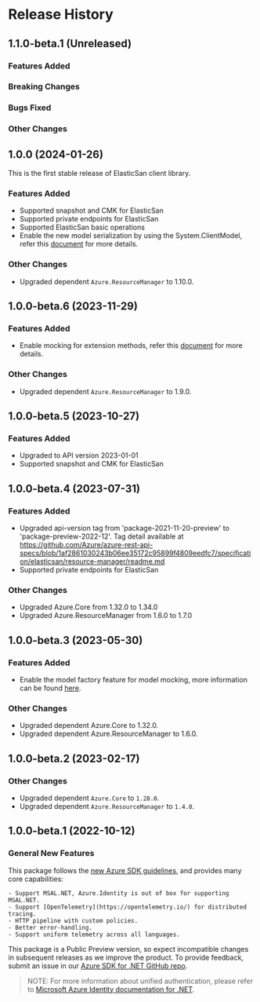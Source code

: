 # Release History

## 1.1.0-beta.1 (Unreleased)

### Features Added

### Breaking Changes

### Bugs Fixed

### Other Changes

## 1.0.0 (2024-01-26)

This is the first stable release of ElasticSan client library.

### Features Added

- Supported snapshot and CMK for ElasticSan
- Supported private endpoints for ElasticSan
- Supported ElasticSan basic operations 
- Enable the new model serialization by using the System.ClientModel, refer this [document](https://aka.ms/azsdk/net/mrw) for more details.

### Other Changes

- Upgraded dependent `Azure.ResourceManager` to 1.10.0.

## 1.0.0-beta.6 (2023-11-29)

### Features Added

- Enable mocking for extension methods, refer this [document](https://aka.ms/azsdk/net/mocking) for more details.

### Other Changes

- Upgraded dependent `Azure.ResourceManager` to 1.9.0.

## 1.0.0-beta.5 (2023-10-27)

### Features Added

- Upgraded to API version 2023-01-01
- Supported snapshot and CMK for ElasticSan

## 1.0.0-beta.4 (2023-07-31)

### Features Added

- Upgraded api-version tag from 'package-2021-11-20-preview' to 'package-preview-2022-12'. Tag detail available at https://github.com/Azure/azure-rest-api-specs/blob/1af2861030243b06ee35172c95899f4809eedfc7/specification/elasticsan/resource-manager/readme.md
- Supported private endpoints for ElasticSan

### Other Changes

- Upgraded Azure.Core from 1.32.0 to 1.34.0
- Upgraded Azure.ResourceManager from 1.6.0 to 1.7.0

## 1.0.0-beta.3 (2023-05-30)

### Features Added

- Enable the model factory feature for model mocking, more information can be found [here](https://azure.github.io/azure-sdk/dotnet_introduction.html#dotnet-mocking-factory-builder).

### Other Changes

- Upgraded dependent Azure.Core to 1.32.0.
- Upgraded dependent Azure.ResourceManager to 1.6.0.

## 1.0.0-beta.2 (2023-02-17)

### Other Changes

- Upgraded dependent `Azure.Core` to `1.28.0`.
- Upgraded dependent `Azure.ResourceManager` to `1.4.0`.

## 1.0.0-beta.1 (2022-10-12)

### General New Features

This package follows the [new Azure SDK guidelines](https://azure.github.io/azure-sdk/general_introduction.html), and provides many core capabilities:

    - Support MSAL.NET, Azure.Identity is out of box for supporting MSAL.NET.
    - Support [OpenTelemetry](https://opentelemetry.io/) for distributed tracing.
    - HTTP pipeline with custom policies.
    - Better error-handling.
    - Support uniform telemetry across all languages.

This package is a Public Preview version, so expect incompatible changes in subsequent releases as we improve the product. To provide feedback, submit an issue in our [Azure SDK for .NET GitHub repo](https://github.com/Azure/azure-sdk-for-net/issues).

> NOTE: For more information about unified authentication, please refer to [Microsoft Azure Identity documentation for .NET](https://docs.microsoft.com//dotnet/api/overview/azure/identity-readme?view=azure-dotnet).
